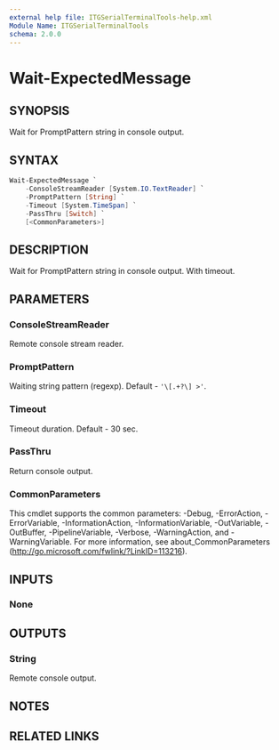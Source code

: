 ```yaml
---
external help file: ITGSerialTerminalTools-help.xml
Module Name: ITGSerialTerminalTools
schema: 2.0.0
---
```


# Wait-ExpectedMessage

## SYNOPSIS

Wait for PromptPattern string in console output.

## SYNTAX

```powershell
Wait-ExpectedMessage `
    -ConsoleStreamReader [System.IO.TextReader] `
    -PromptPattern [String] `
    -Timeout [System.TimeSpan] `
    -PassThru [Switch] `
    [<CommonParameters>]
```

## DESCRIPTION

Wait for PromptPattern string in console output.
With timeout.

## PARAMETERS

### ConsoleStreamReader

Remote console stream reader.

### PromptPattern

Waiting string pattern (regexp). Default - `'\[.+?\] >'`.

### Timeout

Timeout duration. Default - 30 sec.

### PassThru

Return console output.

### CommonParameters

This cmdlet supports the common parameters: -Debug, -ErrorAction, -ErrorVariable,
-InformationAction, -InformationVariable, -OutVariable, -OutBuffer,
-PipelineVariable, -Verbose, -WarningAction, and -WarningVariable.
For more information, see about_CommonParameters (http://go.microsoft.com/fwlink/?LinkID=113216).

## INPUTS

### None

## OUTPUTS

### String

Remote console output.

## NOTES

## RELATED LINKS
